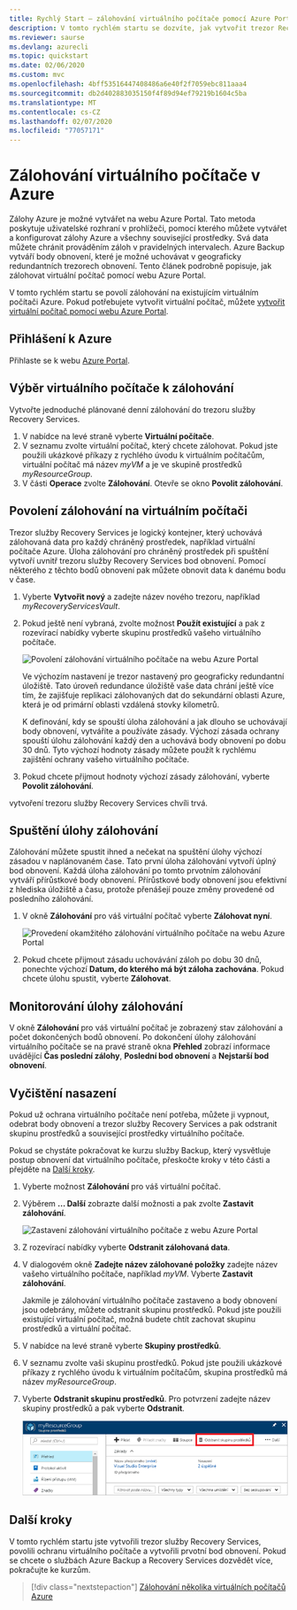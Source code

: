 ```yaml
---
title: Rychlý Start – zálohování virtuálního počítače pomocí Azure Portal
description: V tomto rychlém startu se dozvíte, jak vytvořit trezor Recovery Services, povolit ochranu na VIRTUÁLNÍm počítači Azure a zálohovat virtuální počítač s Azure Portal.
ms.reviewer: saurse
ms.devlang: azurecli
ms.topic: quickstart
ms.date: 02/06/2020
ms.custom: mvc
ms.openlocfilehash: 4bff53516447408486a6e40f2f7059ebc811aaa4
ms.sourcegitcommit: db2d402883035150f4f89d94ef79219b1604c5ba
ms.translationtype: MT
ms.contentlocale: cs-CZ
ms.lasthandoff: 02/07/2020
ms.locfileid: "77057171"
---
```

# <a name="back-up-a-virtual-machine-in-azure"></a>Zálohování virtuálního počítače v Azure

Zálohy Azure je možné vytvářet na webu Azure Portal. Tato metoda poskytuje uživatelské rozhraní v prohlížeči, pomocí kterého můžete vytvářet a konfigurovat zálohy Azure a všechny související prostředky. Svá data můžete chránit prováděním záloh v pravidelných intervalech. Azure Backup vytváří body obnovení, které je možné uchovávat v geograficky redundantních trezorech obnovení. Tento článek podrobně popisuje, jak zálohovat virtuální počítač pomocí webu Azure Portal.

V tomto rychlém startu se povolí zálohování na existujícím virtuálním počítači Azure. Pokud potřebujete vytvořit virtuální počítač, můžete [vytvořit virtuální počítač pomocí webu Azure Portal](../virtual-machines/windows/quick-create-portal.md).

## <a name="sign-in-to-azure"></a>Přihlášení k Azure

Přihlaste se k webu [Azure Portal](https://portal.azure.com).

## <a name="select-a-vm-to-back-up"></a>Výběr virtuálního počítače k zálohování

Vytvořte jednoduché plánované denní zálohování do trezoru služby Recovery Services.

1. V nabídce na levé straně vyberte **Virtuální počítače**.
2. V seznamu zvolte virtuální počítač, který chcete zálohovat. Pokud jste použili ukázkové příkazy z rychlého úvodu k virtuálním počítačům, virtuální počítač má název *myVM* a je ve skupině prostředků *myResourceGroup*.
3. V části **Operace** zvolte **Zálohování**. Otevře se okno **Povolit zálohování**.

## <a name="enable-backup-on-a-vm"></a>Povolení zálohování na virtuálním počítači

Trezor služby Recovery Services je logický kontejner, který uchovává zálohovaná data pro každý chráněný prostředek, například virtuální počítače Azure. Úloha zálohování pro chráněný prostředek při spuštění vytvoří uvnitř trezoru služby Recovery Services bod obnovení. Pomocí některého z těchto bodů obnovení pak můžete obnovit data k danému bodu v čase.

1. Vyberte **Vytvořit nový** a zadejte název nového trezoru, například *myRecoveryServicesVault*.
2. Pokud ještě není vybraná, zvolte možnost **Použít existující** a pak z rozevírací nabídky vyberte skupinu prostředků vašeho virtuálního počítače.

    ![Povolení zálohování virtuálního počítače na webu Azure Portal](./media/quick-backup-vm-portal/enable-backup.png)

    Ve výchozím nastavení je trezor nastavený pro geograficky redundantní úložiště. Tato úroveň redundance úložiště vaše data chrání ještě více tím, že zajišťuje replikaci zálohovaných dat do sekundární oblasti Azure, která je od primární oblasti vzdálená stovky kilometrů.

    K definování, kdy se spouští úloha zálohování a jak dlouho se uchovávají body obnovení, vytváříte a používáte zásady. Výchozí zásada ochrany spouští úlohu zálohování každý den a uchovává body obnovení po dobu 30 dnů. Tyto výchozí hodnoty zásady můžete použít k rychlému zajištění ochrany vašeho virtuálního počítače.

3. Pokud chcete přijmout hodnoty výchozí zásady zálohování, vyberte **Povolit zálohování**.

vytvoření trezoru služby Recovery Services chvíli trvá.

## <a name="start-a-backup-job"></a>Spuštění úlohy zálohování

Zálohování můžete spustit ihned a nečekat na spuštění úlohy výchozí zásadou v naplánovaném čase. Tato první úloha zálohování vytvoří úplný bod obnovení. Každá úloha zálohování po tomto prvotním zálohování vytváří přírůstkové body obnovení. Přírůstkové body obnovení jsou efektivní z hlediska úložiště a času, protože přenášejí pouze změny provedené od posledního zálohování.

1. V okně **Zálohování** pro váš virtuální počítač vyberte **Zálohovat nyní**.

    ![Provedení okamžitého zálohování virtuálního počítače na webu Azure Portal](./media/quick-backup-vm-portal/backup-now.png)

2. Pokud chcete přijmout zásadu uchovávání záloh po dobu 30 dnů, ponechte výchozí **Datum, do kterého má být záloha zachována**. Pokud chcete úlohu spustit, vyberte **Zálohovat**.

## <a name="monitor-the-backup-job"></a>Monitorování úlohy zálohování

V okně **Zálohování** pro váš virtuální počítač je zobrazený stav zálohování a počet dokončených bodů obnovení. Po dokončení úlohy zálohování virtuálního počítače se na pravé straně okna **Přehled** zobrazí informace uvádějící **Čas poslední zálohy**, **Poslední bod obnovení** a **Nejstarší bod obnovení**.

## <a name="clean-up-deployment"></a>Vyčištění nasazení

Pokud už ochrana virtuálního počítače není potřeba, můžete ji vypnout, odebrat body obnovení a trezor služby Recovery Services a pak odstranit skupinu prostředků a související prostředky virtuálního počítače.

Pokud se chystáte pokračovat ke kurzu služby Backup, který vysvětluje postup obnovení dat virtuálního počítače, přeskočte kroky v této části a přejděte na [Další kroky](#next-steps).

1. Vyberte možnost **Zálohování** pro váš virtuální počítač.

2. Výběrem **... Další** zobrazte další možnosti a pak zvolte **Zastavit zálohování**.

    ![Zastavení zálohování virtuálního počítače z webu Azure Portal](./media/quick-backup-vm-portal/stop-backup.png)

3. Z rozevírací nabídky vyberte **Odstranit zálohovaná data**.

4. V dialogovém okně **Zadejte název zálohované položky** zadejte název vašeho virtuálního počítače, například *myVM*. Vyberte **Zastavit zálohování**.

    Jakmile je zálohování virtuálního počítače zastaveno a body obnovení jsou odebrány, můžete odstranit skupinu prostředků. Pokud jste použili existující virtuální počítač, možná budete chtít zachovat skupinu prostředků a virtuální počítač.

5. V nabídce na levé straně vyberte **Skupiny prostředků**.
6. V seznamu zvolte vaši skupinu prostředků. Pokud jste použili ukázkové příkazy z rychlého úvodu k virtuálním počítačům, skupina prostředků má název *myResourceGroup*.
7. Vyberte **Odstranit skupinu prostředků**. Pro potvrzení zadejte název skupiny prostředků a pak vyberte **Odstranit**.

    ![Odstranění skupiny prostředků z webu Azure Portal](./media/quick-backup-vm-portal/delete-resource-group.png)

## <a name="next-steps"></a>Další kroky

V tomto rychlém startu jste vytvořili trezor služby Recovery Services, povolili ochranu virtuálního počítače a vytvořili prvotní bod obnovení. Pokud se chcete o službách Azure Backup a Recovery Services dozvědět více, pokračujte ke kurzům.

> [!div class="nextstepaction"]
> [Zálohování několika virtuálních počítačů Azure](./tutorial-backup-vm-at-scale.md)
